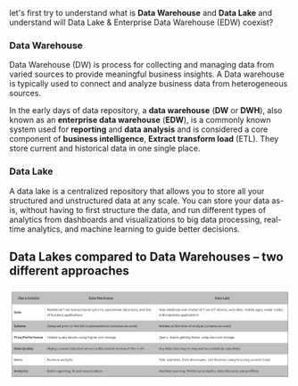 
let's first try to understand what is **Data Warehouse** and **Data Lake** and understand will Data Lake & Enterprise Data Warehouse (EDW) coexist?

### Data Warehouse
Data Warehouse (DW) is process for collecting and managing data from varied sources to provide meaningful business insights. A Data warehouse is typically used to connect and analyze business data from heterogeneous sources.

In the early days of data repository, a **data warehouse** (**DW** or **DWH**), also known as an **enterprise data  warehouse** (**EDW**), is a commonly known system used for **reporting** and **data analysis** and is considered a core component of **business intelligence**, **Extract transform load** (ETL). They store current and historical data in one single place.

### Data Lake
A data lake is a centralized repository that allows you to store all your structured and unstructured data at any scale. You can store your data as-is, without having to first structure the data, and run different types of analytics from dashboards and visualizations to big data processing, real-time analytics, and machine learning to guide better decisions.

## Data Lakes compared to Data Warehouses – two different approaches
![DLDW](https://github.com/gurditsingh/blog/blob/gh-pages/_screenshots/DataLake_DataWarehouse.jpg?raw=true)
<!--stackedit_data:
eyJoaXN0b3J5IjpbLTM4NzY0NTI2MSwxNDUzODk2MDEyLC0yMD
UzNzU0NjI3LC04MDQ1NTkxMTYsNTk4NTgwOTE2LC02MDMyMDQ5
NDMsMzA5MTk0MDIzLDk2OTI2Njc0NCwxODM3NzQ0NzgwLC0xNz
cyMjI1NzA0LC0xNjk0MDgyNTYsLTE2MjA2NjczMjQsLTIwMjY3
OTU3MTMsLTE2ODk5MDg5NTIsNDgyNzYzMjAsMTE4MTMxNjQxLC
0xOTI3MjU3ODcwLDE2MTExMDQxMDUsLTExNDMxNzYwNjYsMTc1
MjMzMDk1NV19
-->